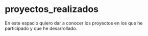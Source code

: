 # proyectos_realizados
En este espacio quiero dar a conocer los proyectos en los que he participado y que he desarrollado.
